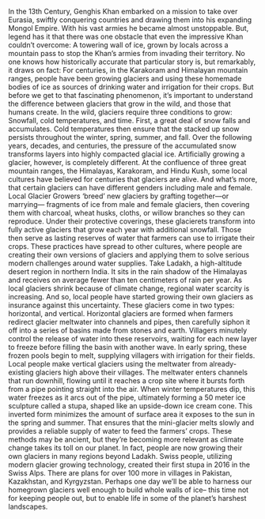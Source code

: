 In the 13th Century, Genghis Khan embarked on a mission to take over Eurasia, swiftly conquering countries and drawing  them into his expanding Mongol Empire. With his vast armies he became almost  unstoppable. But, legend has it that there was  one obstacle that even the impressive Khan couldn’t  overcome: A towering wall of ice, grown by locals across a mountain pass to stop the Khan’s armies from  invading their territory. No one knows how historically accurate  that particular story is, but remarkably, it draws on fact: For centuries, in the Karakoram  and Himalayan mountain ranges, people have been growing glaciers  and using these homemade bodies of ice as sources of drinking water and  irrigation for their crops. But before we get to that fascinating  phenomenon, it’s important to understand the  difference between glaciers that grow in the wild, and those that humans create. In the wild, glaciers require three conditions to grow: Snowfall, cold temperatures, and time. First, a great deal of snow falls and  accumulates. Cold temperatures then ensure that the  stacked up snow persists throughout the winter, spring,  summer, and fall. Over the following years, decades,  and centuries, the pressure of the accumulated snow transforms layers into highly compacted  glacial ice. Artificially growing a glacier, however, is completely different. At the confluence of three great  mountain ranges, the Himalayas, Karakoram, and Hindu Kush, some local cultures have believed for centuries that glaciers are alive. And what’s more, that certain glaciers can have different  genders including male and female. Local Glacier Growers ‘breed’ new glaciers by grafting together—or marrying— fragments of ice from male and  female glaciers, then covering them with charcoal,  wheat husks, cloths, or willow branches so they can reproduce. Under their protective coverings, these glacierets transform into fully  active glaciers that grow each year with  additional snowfall. Those then serve as lasting  reserves of water that farmers can use  to irrigate their crops. These practices have spread  to other cultures, where people are creating their own  versions of glaciers and applying them to solve serious  modern challenges around water supplies. Take Ladakh, a high-altitude desert region in northern India. It sits in the rain shadow of the  Himalayas and receives on average fewer than ten  centimeters of rain per year. As local glaciers shrink because  of climate change, regional water scarcity is increasing. And so, local people have started growing  their own glaciers as insurance against this uncertainty. These glaciers come in two types:  horizontal, and vertical. Horizontal glaciers are formed when  farmers redirect glacier meltwater into channels and pipes, then carefully siphon it off into a series of basins made from stones and earth. Villagers minutely control the release of  water into these reservoirs, waiting for each new layer to freeze before filling the basin  with another wave. In early spring, these frozen pools begin to melt, supplying villagers with  irrigation for their fields. Local people make vertical glaciers using  the meltwater from already-existing glaciers  high above their villages. The meltwater enters channels  that run downhill, flowing until it reaches a crop site where it bursts forth from a pipe pointing straight into the air. When winter temperatures dip, this water freezes as it arcs  out of the pipe, ultimately forming a 50 meter ice  sculpture called a stupa, shaped like an upside-down ice cream cone. This inverted form minimizes the amount of surface area it exposes to the sun in the spring and summer. That ensures that the mini-glacier  melts slowly and provides a reliable supply of water  to feed the farmers’ crops. These methods may be ancient, but they’re becoming more relevant as climate change takes its  toll on our planet. In fact, people are now growing their own glaciers in many regions beyond Ladakh. Swiss people, utilizing modern glacier  growing technology, created their first stupa in 2016  in the Swiss Alps. There are plans for over 100 more in  villages in Pakistan, Kazakhstan, and Kyrgyzstan. Perhaps one day we’ll be able to harness our homegrown glaciers well enough to build whole walls of ice– this time not for keeping people out, but to enable life in some of the planet’s harshest landscapes. 